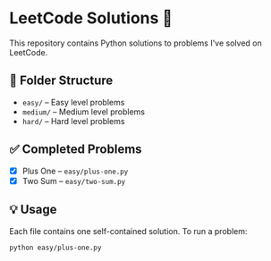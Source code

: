 # LeetCode Solutions 🚀

This repository contains Python solutions to problems I've solved on LeetCode.

## 📂 Folder Structure

- `easy/` – Easy level problems
- `medium/` – Medium level problems
- `hard/` – Hard level problems

## ✅ Completed Problems

- [x] Plus One – `easy/plus-one.py`
- [x] Two Sum – `easy/two-sum.py`

## 💡 Usage

Each file contains one self-contained solution. To run a problem:

```bash
python easy/plus-one.py
